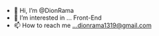 - 👋 Hi, I’m @DionRama
- 👀 I’m interested in ... Front-End  
- 📫 How to reach me ...dionrama1319@gmail.com

<!---
DionRama/DionRama is a ✨ special ✨ repository because its `README.md` (this file) appears on your GitHub profile.
You can click the Preview link to take a look at your changes.
--->
